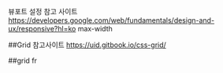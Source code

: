 뷰포트 설정
참고 사이트 https://developers.google.com/web/fundamentals/design-and-ux/responsive?hl=ko
max-width

##Grid
참고사이트 https://uid.gitbook.io/css-grid/

##grid fr